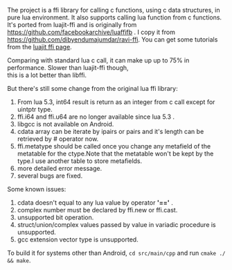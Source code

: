 The project is a ffi library for calling c functions, using c data structures, in pure lua environment. It also supports
calling lua function from c functions. It's ported from luajit-ffi and is originally from 
https://github.com/facebookarchive/luaffifb . I copy it from https://github.com/dibyendumajumdar/ravi-ffi.
You can get some tutorials from the [luajit ffi page](http://luajit.org/ext_ffi.html).

Comparing with standard lua c call, it can make up up to 75% in performance. Slower than luajit-ffi though,  
 this is a lot better than libffi.

But there's still some change from the original lua ffi library:
 
1. From lua 5.3, int64 result is return as an integer from c call except for uintptr type.
1. ffi.i64 and ffi.u64 are no longer available since lua 5.3 .
1. libgcc is not available on Android.
1. cdata array can be iterate by ipairs or pairs and it's length can be retrieved by # operator now.
1. ffi.metatype should be called once you change any metafield of the metatable for the ctype.Note that the metatable won't be kept by the type.I use another table to store metafields.
1. more detailed error message.
1. several bugs are fixed.

Some known issues:

1. cdata doesn't equal to any lua value by operator **'=='** .
1. complex number must be declared by ffi.new or ffi.cast.
1. unsupported bit operation.
1. struct/union/complex values passed by value in variadic procedure is unsupported.
1. gcc extension vector type is unsupported.

To build it for systems other than Android, `cd src/main/cpp` and run `cmake ./ && make`.
